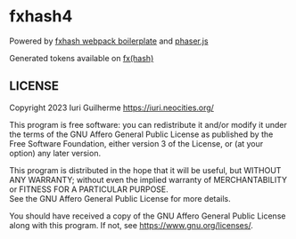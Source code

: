 fxhash4
===

Powered by 
[fxhash webpack boilerplate](https://github.com/fxhash/fxhash-webpack-boilerplate) 
and [phaser.js](https://phaser.io)  

Generated tokens available on 
[fx(hash)](https://www.fxhash.xyz/u/Iuri%20Guilherme)  

LICENSE
---

Copyright 2023 Iuri Guilherme <https://iuri.neocities.org/>  

This program is free software: you can redistribute it and/or modify it under 
the terms of the GNU Affero General Public License as published by the Free 
Software Foundation, either version 3 of the License, or (at your option) any 
later version.  

This program is distributed in the hope that it will be useful, but WITHOUT ANY 
WARRANTY; without even the implied warranty of MERCHANTABILITY or FITNESS FOR A 
PARTICULAR PURPOSE.  
See the GNU Affero General Public License for more details.  

You should have received a copy of the GNU Affero General Public License along 
with this program.  If not, see <https://www.gnu.org/licenses/>.  
